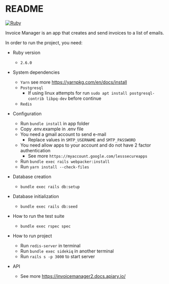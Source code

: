 # README

[![Ruby](https://github.com/douglasfeitosa/invoice_manager/actions/workflows/ruby.yml/badge.svg)](https://github.com/douglasfeitosa/invoice_manager/actions/workflows/ruby.yml)

Invoice Manager is an app that creates and send invoices to a list of emails.

In order to run the project, you need:

* Ruby version
  * `2.6.0`

* System dependencies
  * `Yarn` see more https://yarnpkg.com/en/docs/install
  * `Postgresql`
    * If using linux attempts for run `sudo apt install postgresql-contrib libpq-dev` before continue
  * `Redis`

* Configuration
  * Run `bundle install` in app folder
  * Copy .env.example in .env file
  * You need a gmail account to send e-mail
    * Replace values in `SMTP_USERNAME` and `SMTP_PASSWORD`
  * You need allow apps to your account and do not have 2 factor authentication
    * See more `https://myaccount.google.com/lesssecureapps`
  * Run `bundle exec rails webpacker:install`
  * Run `yarn install --check-files`
  
* Database creation
  * `bundle exec rails db:setup`

* Database initialization
  * `bundle exec rails db:seed` 

* How to run the test suite
  * `bundle exec rspec spec`

* How to run project
  * Run `redis-server` in terminal
  * Run `bundle exec sidekiq` in another terminal
  * Run `rails s -p 3000` to start server

* API
  * See more https://invoicemanager2.docs.apiary.io/